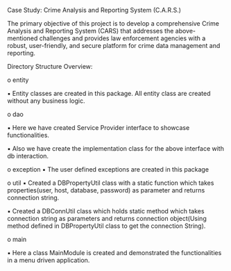 Case Study: Crime Analysis and Reporting System (C.A.R.S.)

The primary objective of this project is to develop a comprehensive Crime Analysis and Reporting
System (CARS) that addresses the above-mentioned challenges and provides law enforcement agencies
with a robust, user-friendly, and secure platform for crime data management and reporting.

Directory Structure Overview:

o entity

▪ Entity classes are created in this package. All entity class are created without any
business logic.

o dao

▪ Here we have created Service Provider interface to showcase functionalities.

▪ Also we have create the implementation class for the above interface with db interaction.

o exception
▪ The user defined exceptions are created in this package 

o util
▪ Created a DBPropertyUtil class with a static function which takes properties(user, host, database, password) as parameter and returns connection string.

▪ Created a DBConnUtil class which holds static method which takes connection
string as parameters and returns connection object(Using method defined in
DBPropertyUtil class to get the connection String).

o main

▪ Here a class MainModule is created and demonstrated the functionalities in a menu
driven application.

